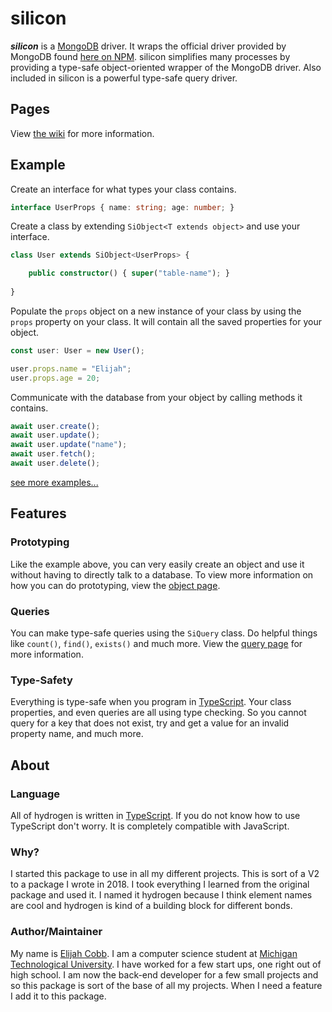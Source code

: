 # silicon
***silicon*** is a [MongoDB](https://www.mongodb.com/) driver. It wraps the official driver
provided by MongoDB found [here on NPM](https://www.npmjs.com/package/mongodb). silicon simplifies many processes by
providing a type-safe object-oriented wrapper of the MongoDB driver. Also included in silicon is a powerful type-safe
query driver.

## Pages
View [the wiki](https://github.com/elijahjcobb/silicon/wiki) for more information.

## Example
Create an interface for what types your class contains.
```typescript
interface UserProps { name: string; age: number; }
```
Create a class by extending `SiObject<T extends object>` and use your interface.
```typescript
class User extends SiObject<UserProps> {

    public constructor() { super("table-name"); }
	
}
```
Populate the `props` object on a new instance of your class by using the `props` property on your class. It will
contain all the saved properties for your object. 
```typescript
const user: User = new User();

user.props.name = "Elijah";
user.props.age = 20;
```
Communicate with the database from your object by calling methods it contains.
```typescript
await user.create();
await user.update();
await user.update("name");
await user.fetch();
await user.delete();
```

[see more examples...](https://github.com/elijahjcobb/silicon/wiki/Example)
## Features

### Prototyping
Like the example above, you can very easily create an object and use it without having to directly talk to a database.
To view more information on how you can do prototyping, view the [object page](https://github.com/elijahjcobb/silicon/wiki/Object).

### Queries
You can make type-safe queries using the `SiQuery` class. Do helpful things like `count()`, `find()`, `exists()` and
much more. View the [query page](https://github.com/elijahjcobb/silicon/wiki/Query) for more information.

### Type-Safety
Everything is type-safe when you program in [TypeScript](https://www.typescriptlang.org/). Your class properties, and
even queries are all using type checking. So you cannot query for a key that does not exist, try and get a value for an
invalid property name, and much more.

## About

### Language
All of hydrogen is written in [TypeScript](https://www.typescriptlang.org/). If you do not know how to use TypeScript
don't worry. It is completely compatible with JavaScript.

### Why?
I started this package to use in all my different projects. This is sort of a V2 to a package I wrote in 2018.
I took everything I learned from the original package and used it. I named it hydrogen because I think element
names are cool and hydrogen is kind of a building block for different bonds.

### Author/Maintainer
My name is [Elijah Cobb](https://elijahcobb.com/). I am a computer science student at
[Michigan Technological University](https://mtu.edu). I have worked for a few start ups, one right out of high school.
I am now the back-end developer for a few small projects and so this package is sort of the base of all my projects.
When I need a feature I add it to this package.